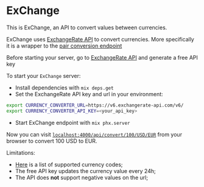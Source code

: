 # ExChange

This is ExChange, an API to convert values between currencies.

ExChange uses [ExchangeRate API](https://www.exchangerate-api.com/) to convert currencies. More specifically it is a wrapper to the [pair conversion endpoint](https://www.exchangerate-api.com/docs/pair-conversion-requests)

Before starting your server, go to [ExchangeRate API](https://www.exchangerate-api.com/) and generate a free API key

To start your `ExChange` server:
  * Install dependencies with `mix deps.get`
  * Set the ExchangeRate API key and url in your environment:
  ```bash
  export CURRENCY_CONVERTER_URL=https://v6.exchangerate-api.com/v6/ 
  export CURRENCY_CONVERTER_API_KEY=<your_api_key>
  ```
  * Start ExChange endpoint with `mix phx.server`

Now you can visit [`localhost:4000/api/convert/100/USD/EUR`](http://localhost:4000/api/convert/100/USD/EUR) from your browser to convert 100 USD to EUR.

Limitations: 
- [Here](https://www.exchangerate-api.com/docs/supported-currencies) is a list of supported currency codes;
- The free API key updates the currency value every 24h;
- The API does **not** support negative values on the url;